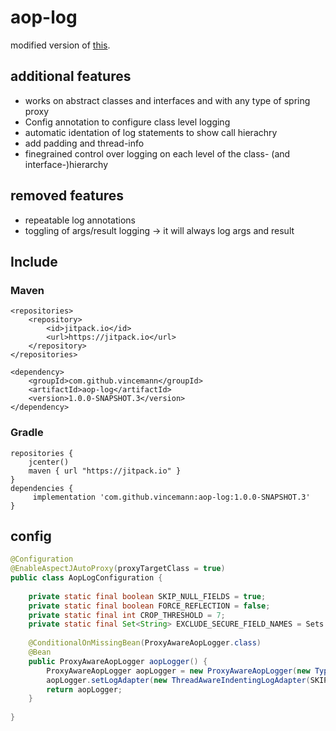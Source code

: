 # aop-log  
modified version of [this](https://github.com/nickvl/aop-logging).  

## additional features  
* works on abstract classes and interfaces and with any type of spring proxy  
* Config annotation to configure class level logging  
* automatic identation of log statements to show call hierachry  
* add padding and thread-info  
* finegrained control over logging on each level of the class- (and interface-)hierarchy   

## removed features  
* repeatable log annotations 
* toggling of args/result logging -> it will always log args and result  
  
## Include  
### Maven  
```code
<repositories>  
    <repository>  
        <id>jitpack.io</id>  
        <url>https://jitpack.io</url>  
    </repository>  
</repositories>  
  
<dependency>  
    <groupId>com.github.vincemann</groupId>  
    <artifactId>aop-log</artifactId>  
    <version>1.0.0-SNAPSHOT.3</version>  
</dependency>  
```  
 
### Gradle  
   
```code
repositories {  
    jcenter()  
    maven { url "https://jitpack.io" }  
}  
dependencies {  
     implementation 'com.github.vincemann:aop-log:1.0.0-SNAPSHOT.3'  
}  
```
 

## config  
```java  
@Configuration  
@EnableAspectJAutoProxy(proxyTargetClass = true)  
public class AopLogConfiguration {  
    
    private static final boolean SKIP_NULL_FIELDS = true;  
    private static final boolean FORCE_REFLECTION = false;  
    private static final int CROP_THRESHOLD = 7;  
    private static final Set<String> EXCLUDE_SECURE_FIELD_NAMES = Sets.newHashSet("password");  
  
    @ConditionalOnMissingBean(ProxyAwareAopLogger.class)  
    @Bean  
    public ProxyAwareAopLogger aopLogger() {  
        ProxyAwareAopLogger aopLogger = new ProxyAwareAopLogger(new TypeHierarchyAnnotationParser(),new InvocationDescriptorFactoryImpl());  
        aopLogger.setLogAdapter(new ThreadAwareIndentingLogAdapter(SKIP_NULL_FIELDS, CROP_THRESHOLD, EXCLUDE_SECURE_FIELD_NAMES,FORCE_REFLECTION));  
        return aopLogger;  
    }  
  
}  
```
